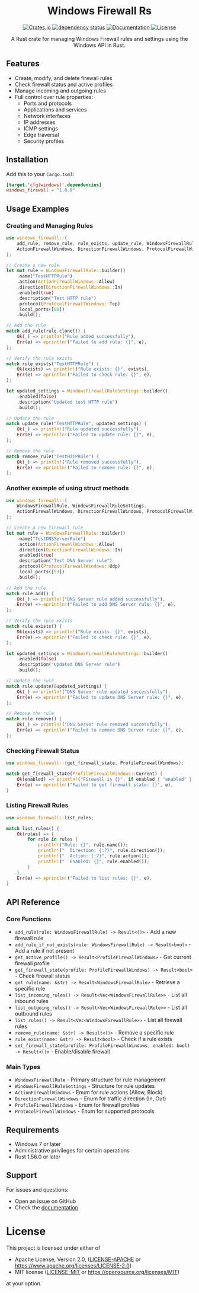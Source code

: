 <h1 align="center">Windows Firewall Rs</h1>

<p align="center">
  <a href="https://crates.io/crates/windows_firewall_rs">
    <img src="https://img.shields.io/crates/v/windows_firewall_rs" alt="Crates.io">
  </a>
  <a href="https://deps.rs/repo/github/lhenry-dev/Windows-Firewall-rs">
    <img src="https://deps.rs/repo/github/lhenry-dev/Windows-Firewall-rs/status.svg" alt="dependency status">
  </a>
  <a href="https://docs.rs/windows_firewall_rs">
    <img src="https://docs.rs/windows_firewall_rs/badge.svg" alt="Documentation">
  </a>
  <a href="https://crates.io/crates/windows_firewall_rs">
    <img src="https://img.shields.io/crates/l/windows_firewall_rs" alt="License">
  </a>
</p>

<p align="center">
  A Rust crate for managing Windows Firewall rules and settings using the Windows API in Rust.
</p>

## Features

- Create, modify, and delete firewall rules
- Check firewall status and active profiles
- Manage incoming and outgoing rules
- Full control over rule properties:
  - Ports and protocols
  - Applications and services
  - Network interfaces
  - IP addresses
  - ICMP settings
  - Edge traversal
  - Security profiles

## Installation

Add this to your `Cargo.toml`:

```toml
[target.'cfg(windows)'.dependencies]
windows_firewall = "1.0.0"
```

## Usage Examples

### Creating and Managing Rules

```rust
use windows_firewall::{
    add_rule, remove_rule, rule_exists, update_rule, WindowsFirewallRule, WindowsFirewallRuleSettings,
    ActionFirewallWindows, DirectionFirewallWindows, ProtocolFirewallWindows
};

// Create a new rule
let mut rule = WindowsFirewallRule::builder()
    .name("TestHTTPRule")
    .action(ActionFirewallWindows::Allow)
    .direction(DirectionFirewallWindows::In)
    .enabled(true)
    .description("Test HTTP rule")
    .protocol(ProtocolFirewallWindows::Tcp)
    .local_ports([80])
    .build();

// Add the rule
match add_rule(rule.clone()) {
    Ok(_) => println!("Rule added successfully"),
    Err(e) => eprintln!("Failed to add rule: {}", e),
};

// Verify the rule exists
match rule_exists("TestHTTPRule") {
    Ok(exists) => println!("Rule exists: {}", exists),
    Err(e) => eprintln!("Failed to check rule: {}", e),
};

let updated_settings = WindowsFirewallRuleSettings::builder()
    .enabled(false)
    .description("Updated test HTTP rule")
    .build();

// Update the rule
match update_rule("TestHTTPRule", updated_settings) {
    Ok(_) => println!("Rule updated successfully"),
    Err(e) => eprintln!("Failed to update rule: {}", e),
};

// Remove the rule
match remove_rule("TestHTTPRule") {
    Ok(_) => println!("Rule removed successfully"),
    Err(e) => eprintln!("Failed to remove rule: {}", e),
};
```

### Another example of using struct methods

```rust
use windows_firewall::{
    WindowsFirewallRule, WindowsFirewallRuleSettings,
    ActionFirewallWindows, DirectionFirewallWindows, ProtocolFirewallWindows
};

// Create a new firewall rule
let mut rule = WindowsFirewallRule::builder()
    .name("TestDNSServerRule")
    .action(ActionFirewallWindows::Allow)
    .direction(DirectionFirewallWindows::In)
    .enabled(true)
    .description("Test DNS Server rule")
    .protocol(ProtocolFirewallWindows::Udp)
    .local_ports([53])
    .build();

// Add the rule
match rule.add() {
    Ok(_) => println!("DNS Server rule added successfully"),
    Err(e) => eprintln!("Failed to add DNS Server rule: {}", e),
};

// Verify the rule exists
match rule.exists() {
    Ok(exists) => println!("Rule exists: {}", exists),
    Err(e) => eprintln!("Failed to check rule: {}", e),
};

let updated_settings = WindowsFirewallRuleSettings::builder()
    .enabled(false)
    .description("Updated DNS Server rule")
    .build();

// Update the rule
match rule.update(&updated_settings) {
    Ok(_) => println!("DNS Server rule updated successfully"),
    Err(e) => eprintln!("Failed to update DNS Server rule: {}", e),
};

// Remove the rule
match rule.remove() {
    Ok(_) => println!("DNS Server rule removed successfully"),
    Err(e) => eprintln!("Failed to remove DNS Server rule: {}", e),
};
```

### Checking Firewall Status

```rust
use windows_firewall::{get_firewall_state, ProfileFirewallWindows};

match get_firewall_state(ProfileFirewallWindows::Current) {
    Ok(enabled) => println!("Firewall is {}", if enabled { "enabled" } else { "disabled" }),
    Err(e) => eprintln!("Failed to get firewall state: {}", e),
}
```

### Listing Firewall Rules

```rust
use windows_firewall::list_rules;

match list_rules() {
    Ok(rules) => {
        for rule in rules {
            println!("Rule: {}", rule.name());
            println!("  Direction: {:?}", rule.direction());
            println!("  Action: {:?}", rule.action());
            println!("  Enabled: {}", rule.enabled());
        }
    },
    Err(e) => eprintln!("Failed to list rules: {}", e),
}
```

## API Reference

### Core Functions

- `add_rule(rule: WindowsFirewallRule) -> Result<()>` - Add a new firewall rule
- `add_rule_if_not_exists(rule: WindowsFirewallRule) -> Result<bool>` - Add a rule if not present
- `get_active_profile() -> Result<ProfileFirewallWindows>` - Get current firewall profile
- `get_firewall_state(profile: ProfileFirewallWindows) -> Result<bool>` - Check firewall status
- `get_rule(name: &str) -> Result<WindowsFirewallRule>` - Retrieve a specific rule
- `list_incoming_rules() -> Result<Vec<WindowsFirewallRule>>` - List all inbound rules
- `list_outgoing_rules() -> Result<Vec<WindowsFirewallRule>>` - List all outbound rules
- `list_rules() -> Result<Vec<WindowsFirewallRule>>` - List all firewall rules
- `remove_rule(name: &str) -> Result<()>` - Remove a specific rule
- `rule_exist(name: &str) -> Result<bool>` - Check if a rule exists
- `set_firewall_state(profile: ProfileFirewallWindows, enabled: bool) -> Result<()>` - Enable/disable firewall

### Main Types

- `WindowsFirewallRule` - Primary structure for rule management
- `WindowsFirewallRuleSettings` - Structure for rule updates
- `ActionFirewallWindows` - Enum for rule actions (Allow, Block)
- `DirectionFirewallWindows` - Enum for traffic direction (In, Out)
- `ProfileFirewallWindows` - Enum for firewall profiles
- `ProtocolFirewallWindows` - Enum for supported protocols

## Requirements

- Windows 7 or later
- Administrative privileges for certain operations
- Rust 1.56.0 or later

## Support

For issues and questions:
- Open an issue on GitHub
- Check the [documentation](https://docs.rs/windows_firewall)


# License

This project is licensed under either of

 * Apache License, Version 2.0, ([LICENSE-APACHE](LICENSE-APACHE) or
   <https://www.apache.org/licenses/LICENSE-2.0>)
 * MIT license ([LICENSE-MIT](LICENSE-MIT) or
   <https://opensource.org/licenses/MIT>)

at your option.
